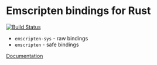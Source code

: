 # Emscripten bindings for Rust
[![Build Status](https://travis-ci.org/kuviman/emscripten.svg?branch=master)](https://travis-ci.org/kuviman/emscripten)

- `emscripten-sys` - raw bindings
- `emscripten` - safe bindings

[Documentation](https://kuviman.github.io/emscripten)